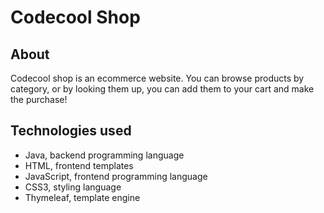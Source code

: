 # Codecool Shop

## About

Codecool shop is an ecommerce website. You can browse products by category, or by looking them up, you can add them to your cart and make the purchase!

## Technologies used

- Java, backend programming language
- HTML, frontend templates
- JavaScript, frontend programming language
- CSS3, styling language
- Thymeleaf, template engine
